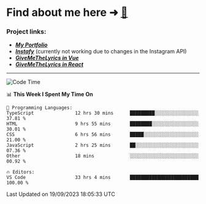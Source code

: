 # Find about me here ➜ [🧑](https://pauabella.dev)

### Project links:
- ***[My Portfolio](https://pauabella.dev)***
- ***[Instafy](https://instafy.me)*** (currently not working due to changes in the Instagram API)
- ***[GiveMeTheLyrics in Vue](https://lyrics.pauabella.dev)***
- ***[GiveMeTheLyrics in React](https://pauabella.dev/GiveMeTheLyrics)***

---
<!--START_SECTION:waka-->
![Code Time](http://img.shields.io/badge/Code%20Time-2%2C470%20hrs%2030%20mins-blue)

📊 **This Week I Spent My Time On** 

```text
💬 Programming Languages: 
TypeScript               12 hrs 30 mins      █████████░░░░░░░░░░░░░░░░   37.81 % 
HTML                     9 hrs 55 mins       ████████░░░░░░░░░░░░░░░░░   30.01 % 
CSS                      6 hrs 56 mins       █████░░░░░░░░░░░░░░░░░░░░   21.00 % 
JavaScript               2 hrs 25 mins       ██░░░░░░░░░░░░░░░░░░░░░░░   07.36 % 
Other                    18 mins             ░░░░░░░░░░░░░░░░░░░░░░░░░   00.92 % 

🔥 Editors: 
VS Code                  33 hrs 4 mins       █████████████████████████   100.00 % 
```


 Last Updated on 19/09/2023 18:05:33 UTC
<!--END_SECTION:waka-->
